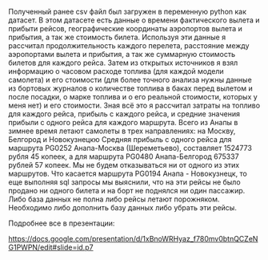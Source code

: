 Полученный ранее csv файл был загружен в    переменную python как датасет. В этом датасете есть данные о времени фактического
вылета и прибыти рейсов, географические    координаты аэропортов вылета и прибытия, а так же стоимость билета. Используя эти 
данные я рассчитал продолжительность каждого перелета, расстояние между аэропортами вылета и прибытия, а так же суммарную 
стоимость билетов для каждого рейса. Затем из открытых источников я взял информацию о часовом расходе топлива (для каждой модели
самолета) и его стоимости (для более точного анализа нужны данные из бортовых журналов о количестве топлива в баках перед 
вылетом и после посадки, о марке топлива и о его реальной стоимости, которых у меня нет) и его стоимости. Зная всё это я 
рассчитал затраты на топливо для каждого рейса, прибыль с каждого рейса, и средние значения прибыли с одного рейса для каждого 
маршрута.
Всего из Анапы в зимнее время летают самолеты в трех направлениях: на Москву, Белгород и Новокузнецкю Средняя прибыль с одного рейса для маршрута PG0252 Анапа-Москва (Шереметьево), составляет 1524773 рубля 45 копеек, а для маршрута PG0480 Анапа-Белгород 675337 рублей 57 копеек. Мы не будем отказываться ни от одного из этих маршрутов. Что касается маршрута PG0194 Анапа - Новокузнецк, то еще выполняя sql запросы мы выяснили, что на эти рейсы не было продано ни одного билета и на борт не поднялся ни один пассажир. Либо база данных не полна либо рейсы летают порожняком. Необходимо либо дополнить базу данных либо убрать эти рейсы.

Подробнее все в презентации:

https://docs.google.com/presentation/d/1xBnoWRHyaz_f780mv0btnQCZeNG1PWPN/edit#slide=id.p7

